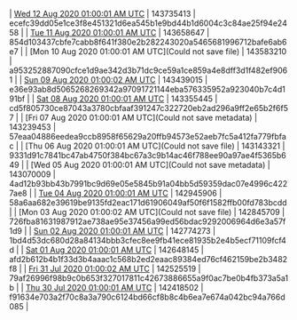 | [Wed 12 Aug 2020 01:00:01 AM UTC]() | 143735413 | ecefc39dd05e1ce3f8e451321d6ea545b1e9bd44b1d6004c3c84ae25f94e2458 | 
| [Tue 11 Aug 2020 01:00:01 AM UTC]() | 143658647 | 854d103437cbfe7cabb8f641f380e2b282243020a5465681996712bafe6ab6e7 | 
| [Mon 10 Aug 2020 01:00:01 AM UTC](Could not save file) | 143583210 | a953252887090cfce1d9ae342d3b71dc9ce59a1ce859a4e8dff3d1f482ef9061 | 
| [Sun 09 Aug 2020 01:00:02 AM UTC]() | 143439015 | e36e93ab8d5065268269342a97091721144eba576335952a923040b7c4d191bf | 
| [Sat 08 Aug 2020 01:00:01 AM UTC]() | 143355445 | cd5f805730ce87043a3780cbfaaf391247c322720eb2ad296a9ff2e65b2f6f57 | 
| [Fri 07 Aug 2020 01:00:01 AM UTC](Could not save metadata) | 143239453 | 57eaa04886eedea9ccb8958f65629a20ffb94573e52aeb7fc5a412fa779fbfac | 
| [Thu 06 Aug 2020 01:00:01 AM UTC](Could not save file) | 143143321 | 9331d91c7841bc47ab4750f384bc67a3c9b14ac46f788ee90a97ae4f5365b649 | 
| [Wed 05 Aug 2020 01:00:01 AM UTC](Could not save metadata) | 143070009 | 4ad12b93bb43b7991bc9d69e05e5845b91a04bb5d59359dac07e4996c4227ae8 | 
| [Tue 04 Aug 2020 01:00:01 AM UTC]() | 142945906 | 58a6aa682e39619be9135fd2eac171d61906049af50f6f1582ffb00fd783bcdd | 
| [Mon 03 Aug 2020 01:00:02 AM UTC](Could not save file) | 142845709 | 726fba81631987912ae738ae95e37456a99ed56bdac9292006964d6e3a57f1d9 | 
| [Sun 02 Aug 2020 01:00:01 AM UTC]() | 142774273 | 1bd4d53dc680d28a84134bbb3cfec8ee9fb41ece81935b2e4b5ecf71109fcf4d | 
| [Sat 01 Aug 2020 01:00:01 AM UTC]() | 142648145 | afd2b612b4b1f33d3b4aaac1c568b2ed2eaac89384ed76cf462159be2b3482f8 | 
| [Fri 31 Jul 2020 01:00:02 AM UTC]() | 142525519 | 79af26996f98b9c0b653f327017811c42673886655a9f0ac7be0b4fb373a5a1b | 
| [Thu 30 Jul 2020 01:00:01 AM UTC]() | 142418502 | f91634e703a2f70c8a3a790c6124bd66cf8b8c4b6ea7e674a042bc94a766d085 | 
